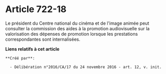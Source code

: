 # Article 722-18

Le président du Centre national du cinéma et de l'image animée peut consulter la commission des aides à la promotion
audiovisuelle sur la valorisation des dépenses de promotion lorsque les prestations correspondantes sont internalisées.

**Liens relatifs à cet article**

	**Créé par**:

	  - Délibération n°2016/CA/17 du 24 novembre 2016 - art. 12, v. init.
